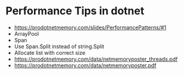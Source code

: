 # Performance Tips in dotnet

* https://prodotnetmemory.com/slides/PerformancePatterns/#1
* ArrayPool
* Span
* Use Span.Split instead of string.Split
* Allocate list with correct size
* https://prodotnetmemory.com/data/netmemoryposter_threads.pdf
* https://prodotnetmemory.com/data/netmemoryposter.pdf
